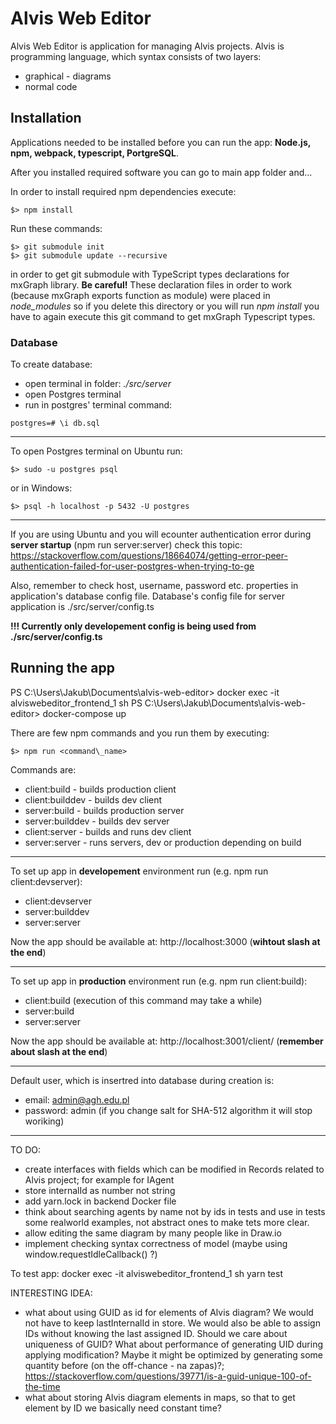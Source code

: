 # Alvis Web Editor
Alvis Web Editor is application for managing Alvis projects. Alvis is programming language, which syntax consists of two layers:
- graphical - diagrams
- normal code   

## Installation

Applications needed to be installed before you can run the app: **Node.js, npm, webpack, typescript, PortgreSQL**. 

After you installed required software you can go to main app folder and...

In order to install required npm dependencies execute:
```
$> npm install
```

Run these commands:
```
$> git submodule init
$> git submodule update --recursive
```
in order to get git submodule with TypeScript types declarations for mxGraph library.
**Be careful!** These declaration files in order to work (because mxGraph exports function as module) were placed in _node\_modules_ so if you delete this directory or you will run _npm install_ you have to again execute this git command to get mxGraph Typescript types.

### Database

To create database:
- open terminal in folder: _./src/server_
- open Postgres terminal
- run in postgres' terminal command: 
```
postgres=# \i db.sql
```

------------------------------------

To open Postgres terminal on Ubuntu run:
```
$> sudo -u postgres psql
```
or in Windows:
```
$> psql -h localhost -p 5432 -U postgres
```

------------------------------------

If you are using Ubuntu and you will ecounter authentication error during **server startup** (npm run server:server) check this topic:
https://stackoverflow.com/questions/18664074/getting-error-peer-authentication-failed-for-user-postgres-when-trying-to-ge

Also, remember to check host, username, password etc. properties in application's database config file.
Database's config file for server application is ./src/server/config.ts

**!!! Currently only developement config is being used from ./src/server/config.ts**

## Running the app

PS C:\Users\Jakub\Documents\alvis-web-editor> docker exec -it alviswebeditor_frontend_1 sh
PS C:\Users\Jakub\Documents\alvis-web-editor> docker-compose up


There are few npm commands and you run them by executing:
```
$> npm run <command\_name>
```
Commands are:
- client:build - builds production client
- client:builddev - builds dev client
- server:build - builds production server
- server:builddev - builds dev server
- client:server - builds and runs dev client
- server:server - runs servers, dev or production depending on build

--------------------------------------

To set up app in **developement** environment run (e.g. npm run client:devserver):
- client:devserver
- server:builddev
- server:server

Now the app should be available at: http://localhost:3000 (**wihtout slash at the end**)

--------------------------------------

To set up app in **production** environment run (e.g. npm run client:build):
- client:build (execution of this command may take a while)
- server:build
- server:server

Now the app should be available at: http://localhost:3001/client/ (**remember about slash at the end**)

--------------------------------------

Default user, which is insertred into database during creation is:
- email: admin@agh.edu.pl
- password: admin (if you change salt for SHA-512 algorithm it will stop woriking)


--------------------------------------


TO DO:
- create interfaces with fields which can be modified in Records related to Alvis project; for example for IAgent
- store internalId as number not string
- add yarn.lock in backend Docker file
- think about searching agents by name not by ids in tests and use in tests some realworld examples, not abstract ones to make tets more clear.
- allow editing the same diagram by many people like in Draw.io
- implement checking syntax correctness of model (maybe using window.requestIdleCallback() ?)


To test app:
docker exec -it alviswebeditor_frontend_1 sh
yarn test

INTERESTING IDEA:
- what about using GUID as id for elements of Alvis diagram? We would not have to keep lastInternalId in store.
  We would also be able to assign IDs without knowing the last assigned ID. 
  Should we care about uniqueness of GUID?
  What about performance of generating UID during applying modification? Maybe it might be optimized by generating 
  some quantity before (on the off-chance - na zapas)?;
  https://stackoverflow.com/questions/39771/is-a-guid-unique-100-of-the-time
- what about storing Alvis diagram elements in maps, so that to get element by ID we basically need constant time?
